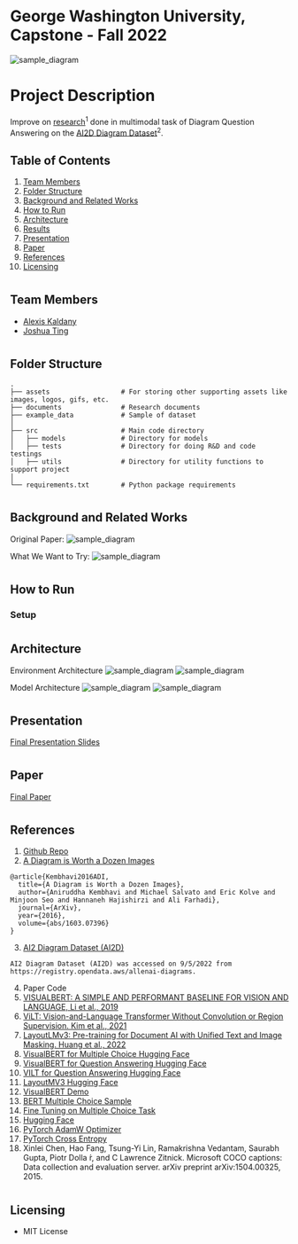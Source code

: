 # George Washington University, Capstone - Fall 2022

![sample_diagram](https://github.com/alexiskaldany/CAP22FA/blob/main/example_data/0.png)

# Project Description
Improve on [research](https://arxiv.org/pdf/1603.07396.pdf)<sup>1</sup> done in multimodal task of Diagram Question Answering on the [AI2D Diagram Dataset](https://aws.amazon.com/marketplace/pp/prodview-ueiyrmcy4rzdm#usage)<sup>2</sup>.

## Table of Contents
1. [Team Members](#team_members)
2. [Folder Structure](#structure)
3. [Background and Related Works](#background)
4. [How to Run](#instructions)
5. [Architecture](#architecture)
6. [Results](#results)
7. [Presentation](#presentation)
8. [Paper](#paper)
9. [References](#references)
10. [Licensing](#license)

# <a name="team_members"></a>
## Team Members
* [Alexis Kaldany](https://github.com/alexiskaldany)
* [Joshua Ting](https://github.com/justjoshtings)

# <a name="structure"></a>
## Folder Structure
```
.
├── assets                  # For storing other supporting assets like images, logos, gifs, etc.
├── documents               # Research documents
├── example_data            # Sample of dataset 
│ 
├── src                     # Main code directory
│   ├── models              # Directory for models
│   ├── tests               # Directory for doing R&D and code testings
│   ├── utils               # Directory for utility functions to support project
│ 
└── requirements.txt        # Python package requirements
```

# <a name="background"></a>
## Background and Related Works
Original Paper:
![sample_diagram](https://github.com/alexiskaldany/CAP22FA/blob/main/assets/background01.png)

What We Want to Try:
![sample_diagram](https://github.com/alexiskaldany/CAP22FA/blob/main/assets/background04.png)


# <a name="instructions"></a>
## How to Run

### Setup

# <a name="architecture"></a>
## Architecture

Environment Architecture
![sample_diagram](https://github.com/alexiskaldany/CAP22FA/blob/main/assets/env_architecture01.png)
![sample_diagram](https://github.com/alexiskaldany/CAP22FA/blob/main/assets/env_architecture02.png)

Model Architecture
![sample_diagram](https://github.com/alexiskaldany/CAP22FA/blob/main/assets/model_selection.png)
![sample_diagram](https://github.com/alexiskaldany/CAP22FA/blob/main/assets/model_architecture01.png)

# <a name="presentation"></a>
## Presentation
[Final Presentation Slides](https://docs.google.com/presentation/d/1lfzdVxZWlUQ4vNnbCHOezjhFXg0yBI1lov0G_AoEURI/edit?usp=sharing)

# <a name="paper"></a>
## Paper
[Final Paper]()

# <a name="references"></a>
## References
1. [Github Repo](https://github.com/alexiskaldany/CAP22FA)
2. [A Diagram is Worth a Dozen Images](https://arxiv.org/pdf/1603.07396.pdf)
```
@article{Kembhavi2016ADI,
  title={A Diagram is Worth a Dozen Images},
  author={Aniruddha Kembhavi and Michael Salvato and Eric Kolve and Minjoon Seo and Hannaneh Hajishirzi and Ali Farhadi},
  journal={ArXiv},
  year={2016},
  volume={abs/1603.07396}
}
```
3. [AI2 Diagram Dataset (AI2D)](https://aws.amazon.com/marketplace/pp/prodview-ueiyrmcy4rzdm#usage)
```
AI2 Diagram Dataset (AI2D) was accessed on 9/5/2022 from https://registry.opendata.aws/allenai-diagrams.
```
4. Paper Code
5. [VISUALBERT: A SIMPLE AND PERFORMANT BASELINE FOR VISION AND LANGUAGE, Li et al., 2019](https://arxiv.org/pdf/1908.03557.pdf)
6. [ViLT: Vision-and-Language Transformer Without Convolution or Region Supervision. Kim et al., 2021](https://arxiv.org/abs/2102.03334)
7. [LayoutLMv3: Pre-training for Document AI with Unified Text and Image Masking. Huang et al., 2022](https://arxiv.org/abs/2204.08387)
8. [VisualBERT for Multiple Choice Hugging Face](https://huggingface.co/docs/transformers/v4.22.1/en/model_doc/visual_bert#transformers.VisualBertForMultipleChoice)
9. [VisualBERT for Question Answering Hugging Face](https://huggingface.co/docs/transformers/v4.22.1/en/model_doc/visual_bert#transformers.VisualBertForQuestionAnswering)
10. [VILT for Question Answering Hugging Face](https://huggingface.co/docs/transformers/model_doc/vilt#transformers.ViltForQuestionAnswering)
11. [LayoutMV3 Hugging Face](https://huggingface.co/docs/transformers/v4.22.1/en/model_doc/layoutlmv3)
12. [VisualBERT Demo](https://github.com/huggingface/transformers/blob/main/examples/research_projects/visual_bert/demo.ipynb)
13. [BERT Multiple Choice Sample](https://github.com/huggingface/transformers/blob/main/examples/pytorch/multiple-choice/run_swag.py)
14. [Fine Tuning on Multiple Choice Task](https://github.com/huggingface/notebooks/blob/main/examples/multiple_choice.ipynb)
15. [Hugging Face](https://huggingface.co/models?pipeline_tag=visual-question-answering&sort=downloads)
16. [PyTorch AdamW Optimizer](https://pytorch.org/docs/stable/generated/torch.optim.AdamW.html)
17. [PyTorch Cross Entropy](https://pytorch.org/docs/stable/generated/torch.nn.CrossEntropyLoss.html)
18. Xinlei Chen, Hao Fang, Tsung-Yi Lin, Ramakrishna Vedantam, Saurabh Gupta, Piotr Dolla ́r, and C Lawrence Zitnick. Microsoft COCO captions: Data collection and evaluation server. arXiv preprint arXiv:1504.00325, 2015.

# <a name="license"></a>
## Licensing
* MIT License